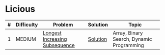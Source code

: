 # Licious

| # | Difficulty | Problem | Solution | Topic |
|---|------------|---------|----------|--------|
| 1 | MEDIUM | [Longest Increasing Subsequence](https://leetcode.com/problems/longest-increasing-subsequence) | [Solution](../coding/algorithms/dynamicProgramming/LIS.java) | Array, Binary Search, Dynamic Programming |

